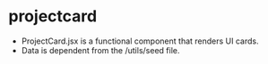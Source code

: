 <!-- generated by markdown-notes-tree -->

# projectcard

<!-- optional markdown-notes-tree directory description starts here -->
- ProjectCard.jsx is a functional component that renders UI cards.
- Data is dependent from the /utils/seed file.
<!-- optional markdown-notes-tree directory description ends here -->


